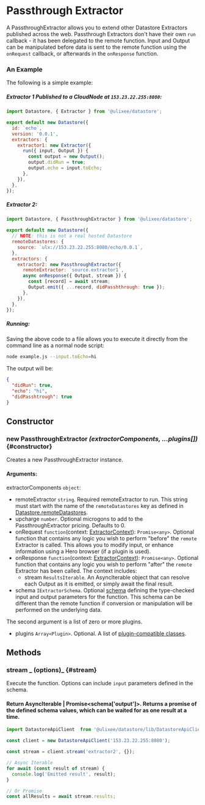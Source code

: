 # Passthrough Extractor

A PassthroughExtractor allows you to extend other Datastore Extractors published across the web. Passthrough Extractors don't have their own `run` callback - it has been delegated to the remote function. Input and Output can be manipulated before data is sent to the remote function using the `onRequest` callback, or afterwards in the `onResponse` function.

### An Example

The following is a simple example:

##### Extractor 1 Published to a CloudNode at `153.23.22.255:8080`:

```js
import Datastore, { Extractor } from '@ulixee/datastore';

export default new Datastore({
  id: `echo`,
  version: '0.0.1',
  extractors: {
    extractor1: new Extractor({
      run({ input, Output }) {
        const output = new Output();
        output.didRun = true;
        output.echo = input.toEcho;
      },
    }),
  },
});
```

##### Extractor 2:

```js
import Datastore, { PassthroughExtractor } from '@ulixee/datastore';

export default new Datastore({
  // NOTE: this is not a real hosted Datastore
  remoteDatastores: {
    source: `ulx://153.23.22.255:8080/echo/0.0.1`,
  },
  extractors: {
    extractor2: new PassthroughExtractor({
      remoteExtractor: `source.extractor1`,
      async onResponse({ Output, stream }) {
        const [record] = await stream;
        Output.emit({ ...record, didPasshthrough: true });
      },
    }),
  },
});
```

##### Running:

Saving the above code to a file allows you to execute it directly from the command line as a normal node script:

```bash
node example.js --input.toEcho=hi
```

The output will be:

```json
{
  "didRun": true,
  "echo": "hi",
  "didPasshtrough": true
}
```

## Constructor

### new PassthroughExtractor _(extractorComponents, ...plugins[])_ {#constructor}

Creates a new PassthroughExtractor instance.

#### **Arguments**:

extractorComponents `object`:

- remoteExtractor `string`. Required remoteExtractor to run. This string must start with the name of the `remoteDatastores` key as defined in [Datastore.remoteDatastores](./datastore.md#remote-datastores).
- upcharge `number`. Optional microgons to add to the PassthroughExtractor pricing. Defaults to 0.
- onRequest `function`(context: [ExtractorContext](./extractor-context.md)): `Promise<any>`. Optional function that contains any logic you wish to perform "before" the `remote` Extractor is called. This allows you to modify input, or enhance information using a Hero browser (if a plugin is used).
- onResponse `function`(context: [ExtractorContext](./extractor-context.md)): `Promise<any>`. Optional function that contains any logic you wish to perform "after" the `remote` Extractor has been called. The context includes:
  - stream `ResultsIterable`. An AsyncIterable object that can resolve each Output as it is emitted, or simply await the final result.
- schema `IExtractorSchema`. Optional [schema](../advanced/extractor-schemas.md) defining the type-checked input and output parameters for the function. This schema can be different than the remote function if conversion or manipulation will be performed on the underlying data.

The second argument is a list of zero or more plugins.

- plugins `Array<Plugin>`. Optional. A list of [plugin-compatible classes](../advanced/plugins).

## Methods

### stream _ (options)_ {#stream}

Execute the function. Options can include `input` parameters defined in the schema.

#### Return AsyncIterable | Promise<schema['output']>. Returns a promise of the defined schema values, which can be waited for as one result at a time.

```js
import DatastoreApiClient  from '@ulixee/datastore/lib/DatastoreApiClient';

const client = new DatastoreApiClient('153.23.22.255:8080');

const stream = client.stream('extractor2', {});

// Async Iterable
for await (const result of stream) {
  console.log('Emitted result', result);  
}

// Or Promise
const allResults = await stream.results;
```
